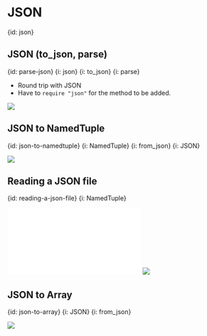 # JSON
{id: json}

## JSON (to_json, parse)
{id: parse-json}
{i: json}
{i: to_json}
{i: parse}

* Round trip with JSON
* Have to `require "json"` for the method to be added.

![](examples/json/json.cr)

## JSON to NamedTuple
{id: json-to-namedtuple}
{i: NamedTuple}
{i: from_json}
{i: JSON}

![](examples/json/json_to_named_tuple.cr)

## Reading a JSON file
{id: reading-a-json-file}
{i: NamedTuple}

![](examples/json/math.json)
![](examples/json/read_math_json.cr)

## JSON to Array
{id: json-to-array}
{i: JSON}
{i: from_json}

![](examples/json/json_to_array.cr)




